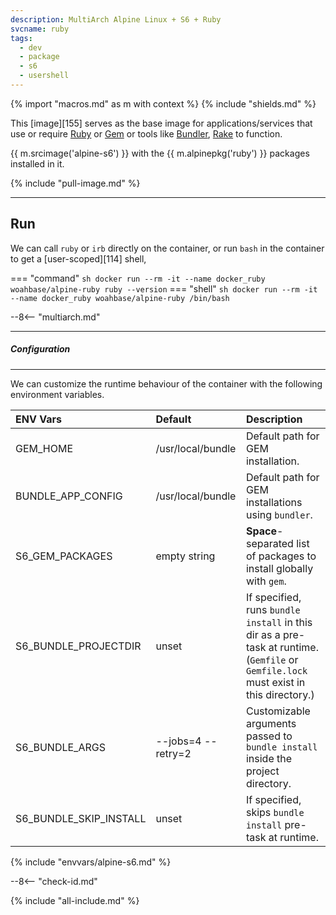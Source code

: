 ```yaml
---
description: MultiArch Alpine Linux + S6 + Ruby
svcname: ruby
tags:
  - dev
  - package
  - s6
  - usershell
---
```


{% import "macros.md" as m with context %}
{% include "shields.md" %}

This [image][155] serves as the base image for
applications/services that use or require [Ruby][1] or [Gem][2] or
tools like [Bundler][3], [Rake][4] to function.

{{ m.srcimage('alpine-s6') }} with the {{ m.alpinepkg('ruby') }}
packages installed in it.

{% include "pull-image.md" %}

---
Run
---

We can call `ruby` or `irb` directly on the container, or run
`bash` in the container to get a [user-scoped][114] shell,

=== "command"
    ``` sh
    docker run --rm -it --name docker_ruby woahbase/alpine-ruby ruby --version
    ```
=== "shell"
    ``` sh
    docker run --rm -it --name docker_ruby woahbase/alpine-ruby /bin/bash
    ```

--8<-- "multiarch.md"

---
##### Configuration
---

We can customize the runtime behaviour of the container with the
following environment variables.

| ENV Vars               | Default            | Description
| :---                   | :---               | :---
| GEM_HOME               | /usr/local/bundle  | Default path for GEM installation.
| BUNDLE_APP_CONFIG      | /usr/local/bundle  | Default path for GEM installations using `bundler`.
| S6_GEM_PACKAGES        | empty string       | **Space**-separated list of packages to install globally with `gem`.
| S6_BUNDLE_PROJECTDIR   | unset              | If specified, runs `bundle install` in this dir as a pre-task at runtime. (`Gemfile` or `Gemfile.lock` must exist in this directory.)
| S6_BUNDLE_ARGS         | --jobs=4 --retry=2 | Customizable arguments passed to `bundle install` inside the project directory.
| S6_BUNDLE_SKIP_INSTALL | unset              | If specified, skips `bundle install` pre-task at runtime.
{% include "envvars/alpine-s6.md" %}

--8<-- "check-id.md"

[1]: https://www.ruby-lang.org
[2]: https://rubygems.org
[3]: https://bundler.io/
[4]: https://github.com/ruby/rake

{% include "all-include.md" %}
